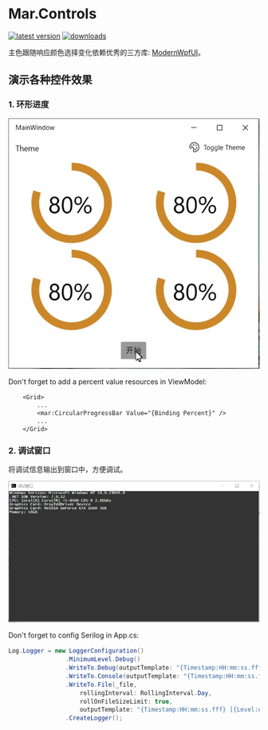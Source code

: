 # Mar.Controls

[![latest version](https://img.shields.io/nuget/v/Mar.Controls)](https://www.nuget.org/packages/Mar.Controls) [![downloads](https://img.shields.io/nuget/dt/Mar.Controls)](https://www.nuget.org/packages/Mar.Controls)

主色跟随响应颜色选择变化依赖优秀的三方库: [ModernWpfUI](https://www.nuget.org/packages/ModernWpfUI)。

## 演示各种控件效果

### 1. 环形进度

![](https://raw.githubusercontent.com/zhongwcool/Mar.Controls/main/Assets/sf9QtpmJUj.gif)

Don't forget to add a percent value resources in ViewModel:

```xaml
    <Grid>
        ...
        <mar:CircularProgressBar Value="{Binding Percent}" />
        ...
    </Grid>
```

### 2. 调试窗口

将调试信息输出到窗口中，方便调试。

![](https://raw.githubusercontent.com/zhongwcool/Mar.Controls/main/Assets/imf5dl4qxE.gif)

Don't forget to config Serilog in App.cs:

```csharp
Log.Logger = new LoggerConfiguration()
                .MinimumLevel.Debug()
                .WriteTo.Debug(outputTemplate: "{Timestamp:HH:mm:ss.fff} [{Level:u3}] {Message:l}{NewLine}{Exception}")
                .WriteTo.Console(outputTemplate: "{Timestamp:HH:mm:ss.fff} [{Level:u3}] {Message:l}{NewLine}{Exception}")
                .WriteTo.File(_file,
                    rollingInterval: RollingInterval.Day,
                    rollOnFileSizeLimit: true,
                    outputTemplate: "{Timestamp:HH:mm:ss.fff} [{Level:u3}] {Message:l}{NewLine}{Exception}")
                .CreateLogger();
```